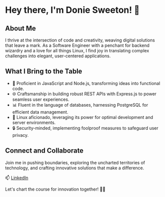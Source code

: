 # Hey there, I'm Donie Sweeton! 👋

## About Me

I thrive at the intersection of code and creativity, weaving digital solutions that leave a mark. As a Software Engineer with a penchant for backend wizardry and a love for all things Linux, I find joy in translating complex challenges into elegant, user-centered applications.

## What I Bring to the Table

- 🚀 Proficient in JavaScript and Node.js, transforming ideas into functional code.
- 🌐 Craftsmanship in building robust REST APIs with Express.js to power seamless user experiences.
- 📊 Fluent in the language of databases, harnessing PostgreSQL for efficient data management.
- 🐧 Linux aficionado, leveraging its power for optimal development and server environments.
- 🔒 Security-minded, implementing foolproof measures to safeguard user privacy.

## Connect and Collaborate

Join me in pushing boundaries, exploring the uncharted territories of technology, and crafting innovative solutions that make a difference.

📫 [LinkedIn](https://www.linkedin.com/in/doniesweetonr)

Let's chart the course for innovation together! 🌟🚀
